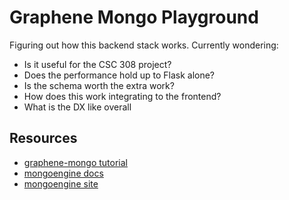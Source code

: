 # Graphene Mongo Playground

Figuring out how this backend stack works. Currently wondering:

- Is it useful for the CSC 308 project?
- Does the performance hold up to Flask alone?
- Is the schema worth the extra work?
- How does this work integrating to the frontend?
- What is the DX like overall

## Resources

- [graphene-mongo tutorial](https://graphene-mongo.readthedocs.io/en/latest/tutorial.html)
- [mongoengine docs](http://docs.mongoengine.org/index.html)
- [mongoengine site](http://mongoengine.org/)
